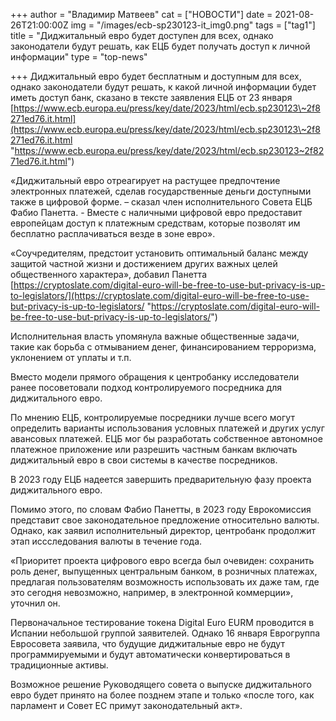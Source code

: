 +++
author = "Владимир Матвеев"
cat = ["НОВОСТИ"]
date = 2021-08-26T21:00:00Z
img = "/images/ecb-sp230123-it_img0.png"
tags = ["tag1"]
title = "Диджитальный евро будет доступен для всех, однако законодатели будут решать, как ЕЦБ будет получать доступ к личной информации"
type = "top-news"

+++
Диджитальный евро будет бесплатным и доступным для всех, однако законодатели будут решать, к какой личной информации будет иметь доступ банк, сказано в тексте заявления ЕЦБ от 23 января  [https://www.ecb.europa.eu/press/key/date/2023/html/ecb.sp230123\~2f8271ed76.it.html](https://www.ecb.europa.eu/press/key/date/2023/html/ecb.sp230123\~2f8271ed76.it.html "https://www.ecb.europa.eu/press/key/date/2023/html/ecb.sp230123~2f8271ed76.it.html")

«Диджитальный евро отреагирует на растущее предпочтение электронных платежей, сделав государственные деньги доступными также в цифровой форме. – сказал член исполнительного Совета ЕЦБ Фабио Панетта. - Вместе с наличными цифровой евро предоставит европейцам доступ к платежным средствам, которые позволят им бесплатно расплачиваться везде в зоне евро».

«Соучредителям, предстоит установить оптимальный баланс между защитой частной жизни и достижением других важных целей общественного характера», добавил Панетта [https://cryptoslate.com/digital-euro-will-be-free-to-use-but-privacy-is-up-to-legislators/](https://cryptoslate.com/digital-euro-will-be-free-to-use-but-privacy-is-up-to-legislators/ "https://cryptoslate.com/digital-euro-will-be-free-to-use-but-privacy-is-up-to-legislators/")

Исполнительная власть упомянула важные общественные задачи, такие как борьба с отмыванием денег, финансированием терроризма, уклонением от уплаты и т.п.

Вместо модели прямого обращения к центробанку исследователи ранее посоветовали подход контролируемого посредника для диджитального евро.

По мнению ЕЦБ, контролируемые посредники лучше всего могут определить варианты использования условных платежей и других услуг авансовых платежей. ЕЦБ мог бы разработать собственное автономное платежное приложение или разрешить частным банкам включать диджитальный  евро в свои системы в качестве посредников.

В 2023 году ЕЦБ надеется завершить предварительную фазу проекта диджитального евро.

Помимо этого, по словам Фабио Панетты, в 2023 году Еврокомиссия представит свое законодательное предложение относительно валюты. Однако, как заявил исполнительный директор, центробанк продолжит этап иссследования валюты в течение года. 

«Приоритет проекта цифрового евро всегда был очевиден: сохранить роль денег, выпущенных центральным банком, в розничных платежах, предлагая пользователям возможность использовать их даже там, где это сегодня невозможно, например, в электронной коммерции», уточнил он.

Первоначальное тестирование токена Digital Euro EURM проводится в Испании небольшой группой заявителей. Однако 16 января Еврогруппа Евросовета заявила, что будущие диджитальные евро не будут программируемыми и будут автоматически конвертироваться в традиционные активы.

Возможное решение Руководящего совета о выпуске диджитального евро будет принято на более позднем этапе и только «после того, как парламент и Совет ЕС примут законодательный акт».